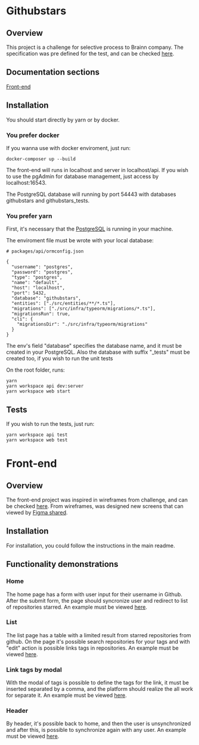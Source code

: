 # Githubstars

## Overview
This project is a challenge for selective process to Brainn company. The specification was pre defined for the test, and can be checked [here](https://github.com/brainnco-exs/readme-developer).

## Documentation sections
[Front-end](#front-end)

## Installation
You should start directly by yarn or by docker.

### You prefer docker
If you wanna use with docker enviroment, just run:

```
docker-composer up --build
```

The front-end will runs in localhost and server in localhost/api. If you wish to use the pgAdmin for database management, just access by localhost:16543.

The PostgreSQL database will running by port 54443 with databases githubstars and githubstars_tests.

### You prefer yarn
First, it's necessary that the [PostgreSQL](https://www.postgresql.org/) is running in your machine. 

The enviroment file must be wrote with your local database:
```
# packages/api/ormconfig.json

{
  "username": "postgres",
  "password": "postgres",
  "type": "postgres",
  "name": "default",
  "host": "localhost",
  "port": 5432,
  "database": "githubstars",
  "entities": ["./src/entities/**/*.ts"],
  "migrations": ["./src/infra/typeorm/migrations/*.ts"],
  "migrationsRun": true,
  "cli": {
    "migrationsDir": "./src/infra/typeorm/migrations"
  }
}
```

The env's field "database" specifies the database name, and it must be created in your PostgreSQL. Also the database with suffix "_tests" must be created too, if you wish to run the unit tests

On the root folder, runs:
```
yarn
yarn workspace api dev:server
yarn workspace web start
```

## Tests
If you wish to run the tests, just run:
```
yarn workspace api test
yarn workspace web test
```

# Front-end

## Overview
The front-end project was inspired in wireframes from challenge, and can be checked [here](https://github.com/brainnco-exs/readme-developer/tree/master/wireframes). From wireframes, was designed new screens that can viewed by [Figma shared](https://www.figma.com/file/fIIDnuMBiZ9ejJWsHCGxoP/Githubstars?node-id=0%3A1).

## Installation
For installation, you could follow the instructions in the main readme.

## Functionality demonstrations
### Home
The home page has a form with user input for their username in Github. After the submit form, the page should syncronize user and redirect to list of repositories starred. An example must be viewed [here](assets/sync.gif).

### List
The list page has a table with a limited result from starred repositories from github. On the page it's possible search repositories for your tags and with "edit" action is possible links tags in repositories. An example must be viewed [here](assets/search.gif).

### Link tags by modal
With the modal of tags is possible to define the tags for the link, it must be inserted separated by a comma, and the platform should realize the all work for separate it. An example must be viewed [here](assets/add-tag.gif).

### Header
By header, it's possible back to home, and then the user is unsynchronized and after this, is possible to synchronize again with any user. An example must be viewed [here](assets/unsync.gif).